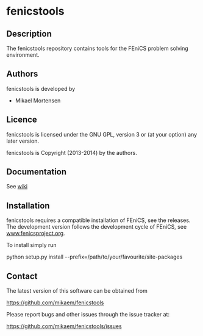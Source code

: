 fenicstools
===========


Description
-----------

The fenicstools repository contains tools for the FEniCS problem solving environment.

Authors
-------

fenicstools is developed by

  * Mikael Mortensen

Licence
-------

fenicstools is licensed under the GNU GPL, version 3 or (at your option) any
later version.

fenicstools is Copyright (2013-2014) by the authors.

Documentation
-------------

See [wiki](https://github.com/mikaem/fenicstools/wiki)

Installation
------------

fenicstools requires a compatible installation of FEniCS, see the releases.
The development version follows the development cycle of FEniCS, see 
www.fenicsproject.org.

To install simply run

  python setup.py install --prefix=/path/to/your/favourite/site-packages

Contact
-------

The latest version of this software can be obtained from

  https://github.com/mikaem/fenicstools

Please report bugs and other issues through the issue tracker at:

  https://github.com/mikaem/fenicstools/issues


